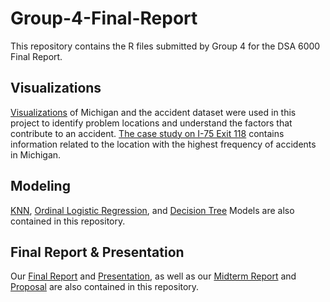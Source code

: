 # Group-4-Final-Report
This repository contains the R files submitted by Group 4 for the DSA 6000 Final Report.

## Visualizations
[Visualizations](Michigan.md) of Michigan and the accident dataset were used in this project to identify problem locations and understand the factors that contribute to an accident. [The case study on I-75 Exit 118](Acc_location.md) contains information related to the location with the highest frequency of accidents in Michigan.

## Modeling
[KNN](knn,decision-tree.R), [Ordinal Logistic Regression](Ordinal_Logistic_Regression.R), and [Decision Tree](MI_accidents_for_severity__script__decision-trees.R) Models are also contained in this repository.

## Final Report & Presentation
Our [Final Report](Final_Report.pdf) and [Presentation](Final_Presentation.pptx), as well as our [Midterm Report](Midterm_Report.pdf) and [Proposal](Project_Proposal.pdf) are also contained in this repository.
